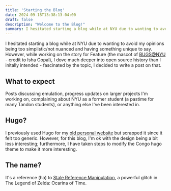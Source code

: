 ```yaml
---
title: 'Starting the Blog'
date: 2024-09-18T13:38:13-04:00
draft: false
description: "Welcome to the Blog!"
summary: I hesitated starting a blog while at NYU due to wanting to avoid my opinions being too simplistic/not nuanced and having something unique to say.
---
```

<!-- TEMP SUMMARY TOML ABOVE: can't get autogenerated summaries to work atm -->

I hesitated starting a blog while at NYU due to wanting to avoid my opinions being too simplistic/not nuanced and having something unique to say. However, while working on the story for Feature (the mascot of [BUGS@NYU](https://bugsnyu.com) - credit to Isha Gopal), I dove much deeper into open source history than I initally intended - fascinated by the topic, I decided to write a post on that. 

## What to expect

Posts discussing emulation, progress updates on larger projects I'm working on, complaining about NYU as a former student (a pastime for many Tandon students), or anything else I've been interested in. 

## Hugo?

I previously used Hugo for my [old personal website](https://github.com/aminoa/personal-website) but scrapped it since it felt too generic. However, for this blog, I'm ok with the design being a bit less interesting; furthermore, I have taken steps to modify the Congo hugo theme to make it more interesting.

## The name?

It's a reference (ha) to [Stale Reference Manipulation](https://www.zeldaspeedruns.com/oot/srm/srm-overview), a powerful glitch in The Legend of Zelda: Ocarina of Time.